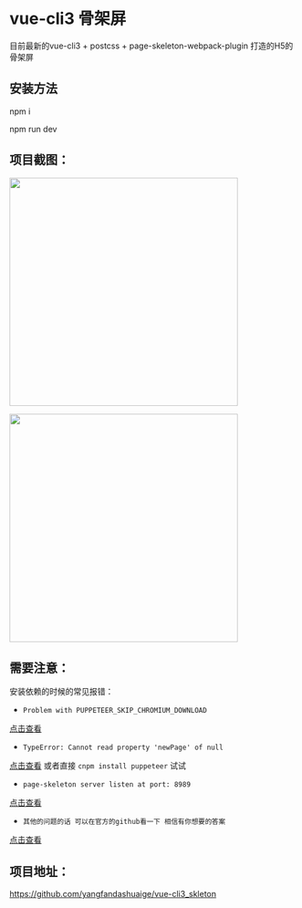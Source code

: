 # vue-cli3 骨架屏
目前最新的vue-cli3 + postcss + page-skeleton-webpack-plugin 打造的H5的骨架屏
 
## 安装方法
npm i <br />

npm run dev

## 项目截图：

<img src="https://static-xesapi.speiyou.cn/1561110291743.jpeg" height="400px"/><br />

<img src="https://static-xesapi.speiyou.cn/1561110288089.jpeg" height="400px"/>

## 需要注意：
安装依赖的时候的常见报错：<br />

* `Problem with PUPPETEER_SKIP_CHROMIUM_DOWNLOAD`<br />

[点击查看](https://github.com/GoogleChrome/puppeteer/issues/2262)<br />

* `TypeError: Cannot read property 'newPage' of null`<br />

[点击查看](https://github.com/ElemeFE/page-skeleton-webpack-plugin/issues/20) 或者直接 `cnpm install puppeteer` 试试<br />

* `page-skeleton server listen at port: 8989`<br />

[点击查看](https://github.com/ElemeFE/page-skeleton-webpack-plugin/pull/101/commits/cd6e14af157bbee9d3442e7b5fd0df79c2b43ce3) <br />

* `其他的问题的话 可以在官方的github看一下 相信有你想要的答案`<br />

[点击查看](https://github.com/ElemeFE/page-skeleton-webpack-plugin/issues?utf8=%E2%9C%93&q=)<br />

## 项目地址：

https://github.com/yangfandashuaige/vue-cli3_skleton

